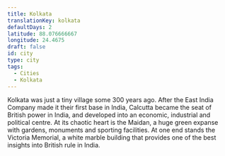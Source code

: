 ```yaml
---
title: Kolkata
translationKey: kolkata
defaultDays: 2
latitude: 88.076666667
longitude: 24.4675
draft: false
id: city
type: city
tags:
  - Cities
  - Kolkata
---
```

Kolkata was just a tiny village some 300 years ago. After the East India Company made it their first base in India, Calcutta became the seat of British power in India, and developed into an economic, industrial and political centre. At its chaotic heart is the Maidan, a huge green expanse with gardens, monuments and sporting facilities. At one end stands the Victoria Memorial, a white marble building that provides one of the best insights into British rule in India.